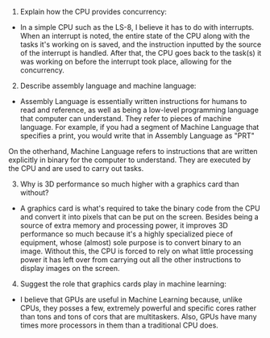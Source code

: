 <!-- Answers to the Short Answer Essay Questions go here -->

1. Explain how the CPU provides concurrency:
- In a simple CPU such as the LS-8, I believe it has to do with interrupts. When an interrupt is noted, the entire state of the CPU along with the tasks it's working on is saved, and the instruction inputted by the source of the interrupt is handled. After that, the CPU goes back to the task(s) it was working on before the interrupt took place, allowing for the concurrency.
 
2. Describe assembly language and machine language:
- Assembly Language is essentially written instructions for humans to read and reference, as well as being a low-level programming language that computer can understand. They refer to pieces of machine language. For example, if you had a segment of Machine Language that specifies a print, you would write that in Assembly Language as "PRT"

On the otherhand, Machine Language refers to instructions that are written explicitly in binary for the computer to understand. They are executed by the CPU and are used to carry out tasks.

3. Why is 3D performance so much higher with a graphics card than without?
- A graphics card is what's required to take the binary code from the CPU and convert it into pixels that can be put on the screen. Besides being a source of extra memory and processing power, it improves 3D performance so much because it's a highly specialized piece of equipment, whose (almost) sole purpose is to convert binary to an image. Without this, the CPU is forced to rely on what little processing power it has left over from carrying out all the other instructions to display images on the screen.

4. Suggest the role that graphics cards play in machine learning:
- I believe that GPUs are useful in Machine Learning because, unlike CPUs, they posses a few, extremely powerful and specific cores rather than tons and tons of cors that are multitaskers. Also, GPUs have many times more processors in them than a traditional CPU does.